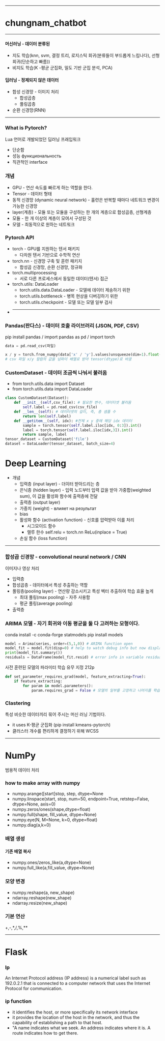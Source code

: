 - - - 
# chungnam_chatbot

- - -
#### 머신러닝 - 데이터 분류된 
* 지도 학습(knn, svm, 결정 트리, 로지스틱 회귀(분류들이 부드롭게 느립나다), 선형 회귀(단순하고 빠름)) 
* 비지도 학습(K -평균 군집화, 밀도 기반 군집 분석, PCA)
#### 딥러닝 - 정제되지 않은 데이터
* 합성 신경망 - 이미지 처리
    * 합성곱층
    * 풀링곱층
* 순환 신경망(RNN)
----
### What is Pytorch?
Lua 언어로 개발되었던 딥러닝 프래입워크
* 단순함
* 성능 функциональность
* 직관적인 interface

### 개념
* GPU - 연산 속도를 빠르게 하는 역할을 한다.
* Tensor - 데이터 형태
* 동적 신경망 (dynamic neural network) - 훌련은 반복할 때마다 네트워크 변경이 가능한 신경망
* layer(계층) - 모듈 또는 모듈을 구성하는 한 개의 계층으로 합성곱층, 선형계층
* 모듈 - 한 개 이상의 계층이 모여서 구성된 것
* 모델 - 최동적으로 원하는 네트워크

### Pytorch API
* torch - GPU를 지원하는 텐서 패키지
    * 다차원 텐서 기반으로 수학적 연산
* torch.nn - 신경망 구축 및 훈련 패키지
    * 합성곱 신경망, 순환 신경망, 정규화
* torch.multiprocessing 
    * 서로 다른 프로세스에서 동일한 데이터(텐서) 접근
* torch.utils: DataLoader
    * torch.utils.data.DataLoader - 모델에 데이터 제송하기 위한
    * torch.utils.bottleneck - 병목 현상을 디버깅하기 위한
    * torch.utils.checkpoint - 모델 또는 모델 일부 검사
* -------------------------------


### Pandas(판다스) - 데이터 호출 라이브러리 (JSON, PDF, CSV)
pip install pandas / 
import pandas as pd / 
import torch
```python
data = pd.read_csv(파일)

x / y = torch.from_numpy(data['x' / 'y'].values)unsqueeze(dim=1).float()
# csv 파일 x/y 컬럼의 값을 넘파이 배열로 받아 tensor(dtype)로 바꿈
```

### CustomDataset - 데이터 조금씩 나눠서 불러옴
* from torch.utils.data import Dataset
* from torch.utils.data import DataLoader
```python
class CustomDataset(Dataset):
    def __init__(self,csv_file): # 필요한 변수, 데이터셋 불러옴
        self.label = pd.read_csv(csv_file)
    def __len__(self): # 데이터셋의 길이, 즉, 총 샘플 수
        return len(self.label)
    def __getitem__(self, idx): #전체 x y 중에 해당 idx 데이터
        sample = torch.tensor(self.label.iloc[idx, 0:3]).int()
        label = torch.tensor(self.label.iloc[idx,3]).int()
        return sample, label
tensor_dataset = CustomDataset('file')
dataset = DataLoader(tensor_dataset, batch_size=4)


```
# Deep Learning
* 개념
    * 입력층 (input layer) - 더이터 받아드리는 층
    * 은닉층 (hidden layer) - 입력 노드부터 입력 값을 받아 가중합(weighted sum), 이 값을 활성화 함수에 출력층에 전달
    * 출력층 (output layer)
    * 가중치 (weight) - влияет на результат
    * bias 
    * 활성화 함수 (activation function) - 신호를 압력받아 이를 처리
        * 시그모이드 함수 
        * 렐루 한수 self.relu = torch.nn ReLu(inplace = True)
    * 손실 함수 (loss function)

---
### 합성곱 신경망 - convolutional neural network / CNN
이미지나 영상 처리
* 입력층
* 합성곱층 - 데이터에서 특성 추출하는 역할
* 풀링층(pooling layer) - 연산량 감소시키고 특성 벡터 추출하여 학습 효율 높게
    * 최대 풀링(max pooling) - 자주 사용함
    * 평균 풀링(average pooling)
* 출력층

### ARIMA 모델 - 자기 회귀와 이동 평균을 둘 다 고려하는 모형이다.
conda install -c conda-forge statmodels
pip install models
```python
model = Arima(series, order=(5,1,0)) # ARIMA function open
model_fit = model.fit(disp=0) # help to watch debug info but now display is False
print(model_fit.summary())
residuals = DataFrame(model_fit.resid) # error info in variable residuals in DataFrame
```


사전 훈련된 모델의 파라미터 학습 유무 지정 212p
```python
def set_parameter_requires_grad(model, feature_extracting=True):
    if feature_extracting:
        for param in model.parameters():
            param.requires_grad = False # 모델의 일부를 고정하고 나머지를 학습
```
### Clastering 
특성 비슷한 데이터끼리 묶어 주시는 머신 러닝 기법이다.
* it uses K-평균 군집화 (pip install kmeans-pytorch)
* 클러스터 개수를 편리하게 결정하기 위해 WCSS

---
# NumPy
범용적 데이터 처리
### how to make array with numpy
* numpy.arange([start]stop, step, dtype=None
* numpy.linspace(start, stop, num=50, endpoint=True, retstep=False, dtype=None, axis=0)
* numpy.zeros/ones(shape,dtype=float)
* numpy.full(shape, fill_value, dtype=None)
* numpy.eye(N, M=None, k=0, dtype=float)
* numpy.diag(a,k=0)
### 배열 생성
#### 기존 배열 복사
* numpy.ones/zeros_like(a,dtype=None)
* numpy.full_like(a,fill_value, dtype=None)
### 모양 변경
* numpy.reshape(a, new_shape)
* ndarray.reshape(new_shape)
* ndarray.resize(new_shape)
### 기본 연산
+,-,*,/,%,**

---
# Flask
### Ip
An Internet Protocol address (IP address) is a numerical label such as 192.0.2.1 that is connected to a computer network that uses the Internet Protocol for communication.
### ip function
* it identifies the host, or more specifically its network interface
* it provides the location of the host in the network, and thus the capability of establishing a path to that host. 
* "A name indicates what we seek. An address indicates where it is. A route indicates how to get there.
